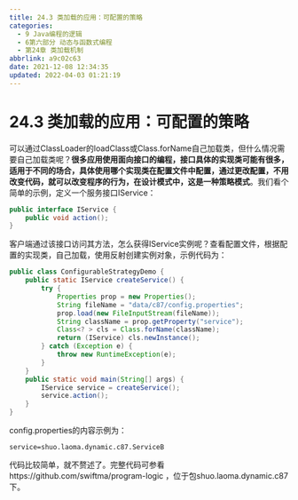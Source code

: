 ```yaml
---
title: 24.3 类加载的应用：可配置的策略
categories: 
  - 9 Java编程的逻辑
  - 6第六部分 动态与函数式编程
  - 第24章 类加载机制
abbrlink: a9c02c63
date: 2021-12-08 12:34:35
updated: 2022-04-03 01:21:19
---
```

# 24.3 类加载的应用：可配置的策略
可以通过ClassLoader的loadClass或Class.forName自己加载类，但什么情况需要自己加载类呢？**很多应用使用面向接口的编程，接口具体的实现类可能有很多，适用于不同的场合，具体使用哪个实现类在配置文件中配置，通过更改配置，不用改变代码，就可以改变程序的行为，在设计模式中，这是一种策略模式**。我们看个简单的示例，定义一个服务接口IService：

```java
public interface IService {
    public void action();
}
```

客户端通过该接口访问其方法，怎么获得IService实例呢？查看配置文件，根据配置的实现类，自己加载，使用反射创建实例对象，示例代码为：

```java
public class ConfigurableStrategyDemo {
    public static IService createService() {
        try {
            Properties prop = new Properties();
            String fileName = "data/c87/config.properties";
            prop.load(new FileInputStream(fileName));
            String className = prop.getProperty("service");
            Class<? > cls = Class.forName(className);
            return (IService) cls.newInstance();
        } catch (Exception e) {
            throw new RuntimeException(e);
        }
    }
    public static void main(String[] args) {
        IService service = createService();
        service.action();
    }
}
```

config.properties的内容示例为：

```
service=shuo.laoma.dynamic.c87.ServiceB
```

代码比较简单，就不赘述了。完整代码可参看https://github.com/swiftma/program-logic ，位于包shuo.laoma.dynamic.c87下。
